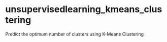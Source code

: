 # unsupervisedlearning_kmeans_clustering
Predict the optimum number of clusters using K-Means Clustering
